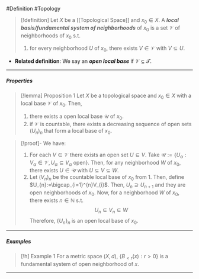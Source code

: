 #Definition #Topology 

> [!definition]
> Let $X$ be a [[Topological Space]] and $x_{0}\in X$. A ***local basis/fundamental system of neighborhoods*** of $x_{0}$ is a set $\mathcal{V}$ of neighborhoods of $x_{0}$ s.t. 
> 1. for every neighborhood $U$ of $x_{0}$, there exists $V\in \mathcal{V}$ with $V\subseteq U$.
- **Related definition**: We say an ***open local base*** if $\mathcal{V}\subseteq \mathcal{T}$.
---
##### Properties
> [!lemma] Proposition 1
> Let $X$ be a topological space and $x_{0}\in X$ with a local base $\mathcal{V}$ of $x_{0}$. Then,
> 1. there exists a open local base $\mathcal{U}$ of $x_{0}$.
> 2. if $\mathcal{V}$ is countable, there exists a decreasing sequence of open sets $(U_{n})_{n}$ that form a local base of $x_{0}$.

> [!proof]-
> We have:
> 1. For each $V\in \mathcal{V}$ there exists an open set $U\subseteq V$. Take $\mathcal{U}:=\{ U_{\alpha}:V_{\alpha}\in\mathcal{V},U_{\alpha}\subseteq V_{\alpha} \text{ open} \}$. Then, for any neighborhood $W$ of $x_{0}$, there exists $U\in \mathcal{U}$ with $U\subseteq V\subseteq W$.
> 2. Let $(V_{n})_{n}$ be the countable local base of $x_{0}$ from 1. Then, define $U_{n}:=\bigcap_{i=1}^{n}V_{i}$. Then, $U_{n}\supseteq U_{n+1}$ and they are open neighborhoods of $x_{0}$. Now, for a neighborhood $W$ of $x_{0}$, there exists $n\in \mathbb{N}$ s.t. $$U_{n}\subseteq V_{n}\subseteq W$$Therefore, $\{ U_{n} \}_{n}$ is an open local base of $x_{0}$.
---
##### Examples
> [!h] Example 1
> For a metric space $(X,d)$, $\{ B_{<r}(x):r>0 \}$ is a fundamental system of open neighborhood of $x$.
---